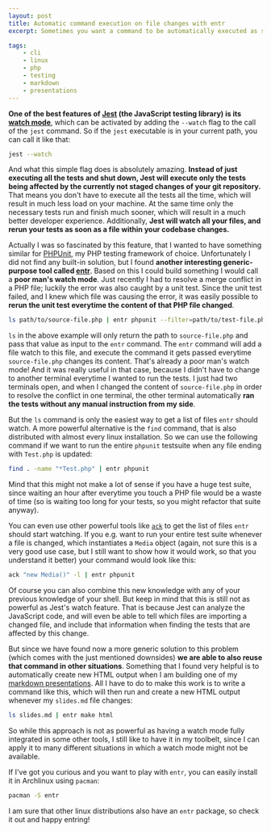 ```yaml
---
layout: post
title: Automatic command execution on file changes with entr
excerpt: Sometimes you want a command to be automatically executed as soon as a certain file changes. There is a small tool called entr, which helps with that.

tags:
    - cli
    - linux
    - php
    - testing
    - markdown
    - presentations
---
```


**One of the best features of [Jest](https://jestjs.io/) (the JavaScript testing library) is its
[watch mode](https://jestjs.io/docs/en/cli#--watch)**, which can be activated by adding the `--watch` flag to the call
of the `jest` command. So if the `jest` executable is in your current path, you can call it like that:

```bash
jest --watch
```

And what this simple flag does is absolutely amazing. **Instead of just executing all the tests and shut down, Jest
will execute only the tests being affected by the currently not staged changes of your git repository.** That means you
don't have to execute all the tests all the time, which will result in much less load on your machine. At the same time
only the necessary tests run and finish much sooner, which will result in a much better developer experience.
Additionally, **Jest will watch all your files, and rerun your tests as soon as a file within your codebase changes.**

Actually I was so fascinated by this feature, that I wanted to have something similar for
[PHPUnit](https://phpunit.de/), my PHP testing framework of choice. Unfortunately I did not find any built-in solution,
but I found **another interesting generic-purpose tool called [entr](http://eradman.com/entrproject/)**. Based on this
I could build something I would call a **poor man's watch mode**. Just recently I had to resolve a merge conflict in a
PHP file; luckily the error was also caught by a unit test. Since the unit test failed, and I knew which file was
causing the error, it was easily possible to **rerun the unit test everytime the content of that PHP file changed**.

```bash
ls path/to/source-file.php | entr phpunit --filter=path/to/test-file.php
```

`ls` in the above example will only return the path to `source-file.php` and pass that value as input to the `entr`
command. The `entr` command will add a file watch to this file, and execute the command it gets passed everytime
`source-file.php` changes its content. That's already a poor man's watch mode! And it was really useful in that case,
because I didn't have to change to another terminal everytime I wanted to run the tests. I just had two terminals open,
and when I changed the content of `source-file.php` in order to resolve the conflict in one terminal, the other
terminal automatically **ran the tests without any manual instruction from my side**.

But the `ls` command is only the easiest way to get a list of files `entr` should watch. A more powerful alternative is
the `find` command, that is also distributed with almost every linux installation. So we can use the following command
if we want to run the entire `phpunit` testsuite when any file ending with `Test.php` is updated:

```bash
find . -name "*Test.php" | entr phpunit
```

Mind that this might not make a lot of sense if you have a huge test suite, since waiting an hour after everytime you
touch a PHP file would be a waste of time (so is waiting too long for your tests, so you might refactor that suite
anyway).

You can even use other powerful tools like [`ack`](https://beyondgrep.com/) to get the list of files `entr` should
start watching. If you e.g. want to run your entire test suite whenever a file is changed, which instantiates a `Media`
object (again, not sure this is a very good use case, but I still want to show how it would work, so that you
understand it better) your command would look like this:

```bash
ack "new Media()" -l | entr phpunit
```

Of course you can also combine this new knowledge with any of your previous knowledge of your shell. But keep in mind
that this is still not as powerful as Jest's watch feature. That is because Jest can analyze the JavaScript code, and
will even be able to tell which files are importing a changed file, and include that information when finding the tests
that are affected by this change.

But since we have found now a more generic solution to this problem (which comes with the just mentioned downsides)
**we are able to also reuse that command in other situations**. Something that I found very helpful is to automatically
create new HTML output when I am building one of my
[markdown presentations](/2020/03/28/creating-highly-customizable-html-presentation-with-markdown-and-pandoc.html). All
I have to do to make this work is to write a command like this, which will then run and create a new HTML output
whenever my `slides.md` file changes:

```bash
ls slides.md | entr make html
```

So while this approach is not as powerful as having a watch mode fully integrated in some other tools, I still like to
have it in my toolbelt, since I can apply it to many different situations in which a watch mode might not be available.

If I've got you curious and you want to play with `entr`, you can easily install it in Archlinux using `pacman`:

```bash
pacman -S entr
```

I am sure that other linux distributions also have an `entr` package, so check it out and happy entring!

